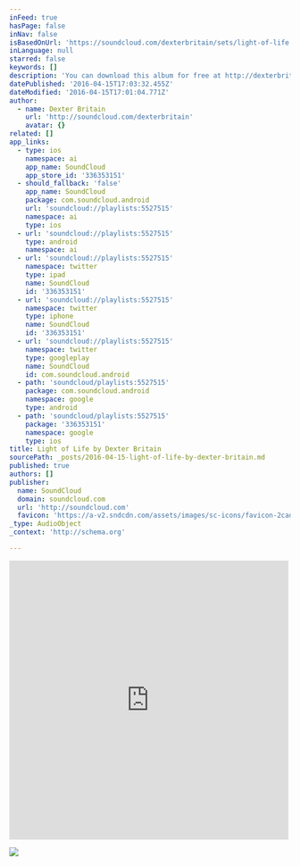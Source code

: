 ```yaml
---
inFeed: true
hasPage: false
inNav: false
isBasedOnUrl: 'https://soundcloud.com/dexterbritain/sets/light-of-life'
inLanguage: null
starred: false
keywords: []
description: 'You can download this album for free at http://dexterbritain.bandcamp.com/album/light-of-life Join me on Facebook for more music: facebook.com/thedexterbritain'
datePublished: '2016-04-15T17:03:32.455Z'
dateModified: '2016-04-15T17:01:04.771Z'
author:
  - name: Dexter Britain
    url: 'http://soundcloud.com/dexterbritain'
    avatar: {}
related: []
app_links:
  - type: ios
    namespace: ai
    app_name: SoundCloud
    app_store_id: '336353151'
  - should_fallback: 'false'
    app_name: SoundCloud
    package: com.soundcloud.android
    url: 'soundcloud://playlists:5527515'
    namespace: ai
    type: ios
  - url: 'soundcloud://playlists:5527515'
    type: android
    namespace: ai
  - url: 'soundcloud://playlists:5527515'
    namespace: twitter
    type: ipad
    name: SoundCloud
    id: '336353151'
  - url: 'soundcloud://playlists:5527515'
    namespace: twitter
    type: iphone
    name: SoundCloud
    id: '336353151'
  - url: 'soundcloud://playlists:5527515'
    namespace: twitter
    type: googleplay
    name: SoundCloud
    id: com.soundcloud.android
  - path: 'soundcloud/playlists:5527515'
    package: com.soundcloud.android
    namespace: google
    type: android
  - path: 'soundcloud/playlists:5527515'
    package: '336353151'
    namespace: google
    type: ios
title: Light of Life by Dexter Britain
sourcePath: _posts/2016-04-15-light-of-life-by-dexter-britain.md
published: true
authors: []
publisher:
  name: SoundCloud
  domain: soundcloud.com
  url: 'http://soundcloud.com'
  favicon: 'https://a-v2.sndcdn.com/assets/images/sc-icons/favicon-2cadd14b.ico'
_type: AudioObject
_context: 'http://schema.org'

---
```

<iframe src="https://cdn.embedly.com/widgets/media.html?src=https%3A%2F%2Fw.soundcloud.com%2Fplayer%2F%3Fvisual%3Dtrue%26url%3Dhttp%253A%252F%252Fapi.soundcloud.com%252Fplaylists%252F5527515%26show_artwork%3Dtrue&amp;url=https%3A%2F%2Fsoundcloud.com%2Fdexterbritain%2Fsets%2Flight-of-life&amp;image=http%3A%2F%2Fi1.sndcdn.com%2Fartworks-000049422772-k5uk1k-t500x500.jpg&amp;key=b7d04c9b404c499eba89ee7072e1c4f7&amp;type=text%2Fhtml&amp;schema=soundcloud" width="500" height="500" scrolling="no" frameborder="0" allowfullscreen="allowfullscreen" style=""></iframe>

![](https://the-grid-user-content.s3-us-west-2.amazonaws.com/eb768c62-25d7-4331-beb7-c760b9f40c0c.jpg)